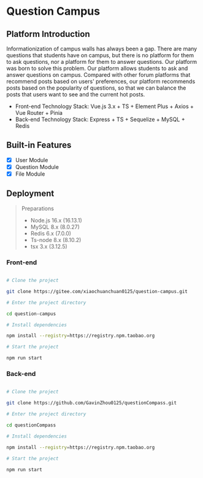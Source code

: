 # Question Campus

## Platform Introduction

Informationization of campus walls has always been a gap. There are many questions that students have on campus, but
there is no platform for them to ask questions, nor a platform for them to answer questions. Our platform was born to
solve this problem. Our platform allows students to ask and answer questions on campus. Compared with other forum
platforms that recommend posts based on users' preferences, our platform recommends posts based on the popularity of
questions, so that we can balance the posts that users want to see and the current hot posts.

- Front-end Technology Stack: Vue.js 3.x + TS + Element Plus + Axios + Vue Router + Pinia
- Back-end Technology Stack: Express + TS + Sequelize + MySQL + Redis

## Built-in Features

- [x] User Module
- [x] Question Module
- [x] File Module

## Deployment

> Preparations
> - Node.js 16.x (16.13.1)
> - MySQL 8.x (8.0.27)
> - Redis 6.x (7.0.0)
> - Ts-node 8.x (8.10.2)
> - tsx 3.x (3.12.5)

### Front-end

```bash

# Clone the project

git clone https://gitee.com/xiaochuanchuan0125/question-campus.git

# Enter the project directory

cd question-campus

# Install dependencies

npm install --registry=https://registry.npm.taobao.org

# Start the project

npm run start
``` 

### Back-end

```bash

# Clone the project

git clone https://github.com/GavinZhou0125/questionCompass.git

# Enter the project directory

cd questionCompass

# Install dependencies

npm install --registry=https://registry.npm.taobao.org

# Start the project

npm run start
```
